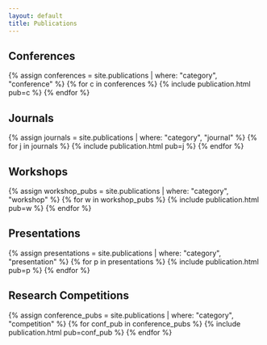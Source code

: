 ```yaml
---
layout: default
title: Publications
---
```


<!-- <div id="category-filters">
    <button class="filter-btn active" data-category="all" onclick="filterPublications('all')">All</button>
    <button class="filter-btn" data-category="journal" onclick="filterPublications('journal')">Journals</button>
    <button class="filter-btn" data-category="conference" onclick="filterPublications('conference')">Conferences</button>
    <button class="filter-btn" data-category="workshop" onclick="filterPublications('workshop')">Workshops</button>
    <button class="filter-btn" data-category="competition" onclick="filterPublications('competition')">Competitions</button>
    <button class="filter-btn" data-category="presentation" onclick="filterPublications('presentation')">Presentations</button>
</div> -->

## Conferences
{% assign conferences = site.publications | where: "category", "conference" %}
{% for c in conferences %}
{% include publication.html pub=c %}
{% endfor %}

## Journals
{% assign journals = site.publications | where: "category", "journal" %}
{% for j in journals %}
{% include publication.html pub=j %}
{% endfor %}

## Workshops
{% assign workshop_pubs = site.publications | where: "category", "workshop" %}
{% for w in workshop_pubs %}
{% include publication.html pub=w %}
{% endfor %}

## Presentations
{% assign presentations = site.publications | where: "category", "presentation" %}
{% for p in presentations %}
{% include publication.html pub=p %}
{% endfor %}

## Research Competitions
{% assign conference_pubs = site.publications | where: "category", "competition" %}
{% for conf_pub in conference_pubs %}
{% include publication.html pub=conf_pub %}
{% endfor %}

<style>
#category-filters {
    margin-bottom: 2rem;
    display: flex;
    flex-wrap: wrap;
    gap: 0.5rem;
}

.filter-btn {
    padding: 0.5rem 1rem;
    border: 1px solid #3c3836; /* gruvbox dark0 for border */
    border-radius: 4px;
    cursor: pointer;
    transition: all 0.2s ease;
    font-size: 0.9rem;
    background-color: #e6d2b5; /* gruvbox light0_hard */
    color: #504945; /* gruvbox fg4 */
    box-shadow: none;
}

.filter-btn:hover {
    background-color: #d5c4a1; /* gruvbox light2 */
    color: #3c3836; /* gruvbox dark0 */
    transform: translateY(-1px);
    box-shadow: none;
}

.filter-btn.active {
    background-color: #83a598; /* gruvbox green (brighter) */
    color: #fbf1c7; /* gruvbox light0_hard */
    border-color: #3c3836;
    box-shadow: none;
}

.pub.hidden {
    display: none;
}
</style>

<!-- <script>
if (!window.filterInitialized) {
    window.filterInitialized = true;
    
    window.filterPublications = function(category) {
        // Store active category in sessionStorage
        sessionStorage.setItem('activeCategory', category);
        
        // Update active button
        const buttons = document.querySelectorAll('.filter-btn');
        buttons.forEach(btn => {
            btn.classList.remove('active');
            if (btn.getAttribute('data-category') === category) {
                btn.classList.add('active');
            }
        });

        // Filter publications
        const publications = document.querySelectorAll('.pub');
        publications.forEach(pub => {
            if (category === 'all' || pub.dataset.category === category) {
                pub.classList.remove('hidden');
            } else {
                pub.classList.add('hidden');
            }
        });

        // Hide empty section headers
        const sections = document.querySelectorAll('h2');
        sections.forEach(section => {
            const sectionName = section.textContent.toLowerCase();
            const nextElement = section.nextElementSibling;
            let hasVisiblePubs = false;

            let currentElement = nextElement;
            while (currentElement && currentElement.tagName !== 'H2') {
                if (currentElement.classList.contains('pub') && !currentElement.classList.contains('hidden')) {
                    hasVisiblePubs = true;
                    break;
                }
                currentElement = currentElement.nextElementSibling;
            }

            section.style.display = hasVisiblePubs ? 'block' : 'none';
        });
    }
    
    // Restore active category on page load
    const activeCategory = sessionStorage.getItem('activeCategory') || 'all';
    window.addEventListener('load', () => filterPublications(activeCategory));
}
</script> -->